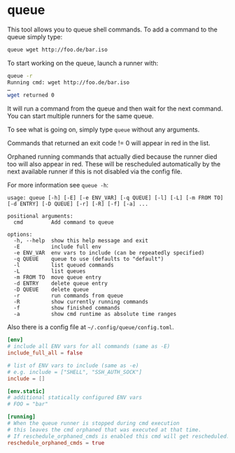 queue
=====

This tool allows you to queue shell commands.
To add a command to the queue simply type:

```sh
queue wget http://foo.de/bar.iso
```

To start working on the queue, launch a runner with:
```sh
queue -r
Running cmd: wget http://foo.de/bar.iso
…
wget returned 0
```

It will run a command from the queue and then
wait for the next command.
You can start multiple runners for the same queue.

To see what is going on, simply type `queue` without any arguments.

Commands that returned an exit code != 0 will appear in red in the list.

Orphaned running commands that actually died because the runner died too
will also appear in red. These will be rescheduled automatically by
the next available runner if this is not disabled via the config file.

For more information see `queue -h`:
```
usage: queue [-h] [-E] [-e ENV_VAR] [-q QUEUE] [-l] [-L] [-m FROM TO] [-d ENTRY] [-D QUEUE] [-r] [-R] [-f] [-a] ...

positional arguments:
  cmd         Add command to queue

options:
  -h, --help  show this help message and exit
  -E          include full env
  -e ENV_VAR  env vars to include (can be repeatedly specified)
  -q QUEUE    queue to use (defaults to "default")
  -l          list queued commands
  -L          list queues
  -m FROM TO  move queue entry
  -d ENTRY    delete queue entry
  -D QUEUE    delete queue
  -r          run commands from queue
  -R          show currently running commands
  -f          show finished commands
  -a          show cmd runtime as absolute time ranges
```

Also there is a config file at `~/.config/queue/config.toml`.
```toml
[env]
# include all ENV vars for all commands (same as -E)
include_full_all = false

# list of ENV vars to include (same as -e)
# e.g. include = ["SHELL", "SSH_AUTH_SOCK"]
include = []

[env.static]
# additional statically configured ENV vars
# FOO = "bar"

[running]
# When the queue runner is stopped during cmd execution
# this leaves the cmd orphaned that was executed at that time.
# If reschedule_orphaned_cmds is enabled this cmd will get rescheduled.
reschedule_orphaned_cmds = true
```
